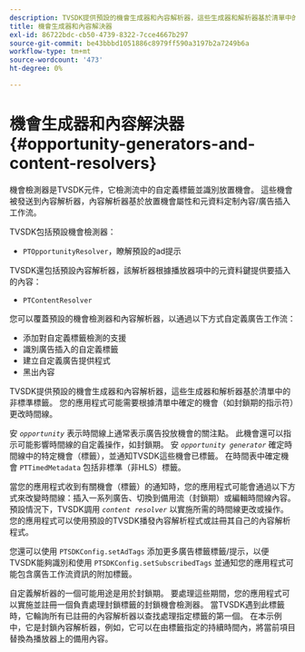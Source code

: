 ```yaml
---
description: TVSDK提供預設的機會生成器和內容解析器，這些生成器和解析器基於清單中的非標準標籤。 您的應用程式可能需要根據清單中確定的機會（如封鎖期的指示符）更改時間線。
title: 機會生成器和內容解決器
exl-id: 86722bdc-cb50-4739-8322-7cce4667b297
source-git-commit: be43bbbd1051886c8979ff590a3197b2a7249b6a
workflow-type: tm+mt
source-wordcount: '473'
ht-degree: 0%

---
```


# 機會生成器和內容解決器{#opportunity-generators-and-content-resolvers}

機會檢測器是TVSDK元件，它檢測流中的自定義標籤並識別放置機會。 這些機會被發送到內容解析器，內容解析器基於放置機會屬性和元資料定制內容/廣告插入工作流。

TVSDK包括預設機會檢測器：

* `PTOpportunityResolver`，瞭解預設的ad提示

TVSDK還包括預設內容解析器，該解析器根據播放器項中的元資料鍵提供要插入的內容：

* `PTContentResolver`

您可以覆蓋預設的機會檢測器和內容解析器，以通過以下方式自定義廣告工作流：

* 添加對自定義標籤檢測的支援
* 識別廣告插入的自定義標籤
* 建立自定義廣告提供程式
* 黑出內容

TVSDK提供預設的機會生成器和內容解析器，這些生成器和解析器基於清單中的非標準標籤。 您的應用程式可能需要根據清單中確定的機會（如封鎖期的指示符）更改時間線。

安 *`opportunity`* 表示時間線上通常表示廣告投放機會的關注點。 此機會還可以指示可能影響時間線的自定義操作，如封鎖期。 安 *`opportunity generator`* 確定時間線中的特定機會（標籤），並通知TVSDK這些機會已標籤。 在時間表中確定機會 `PTTimedMetadata` 包括非標準（非HLS）標籤。

當您的應用程式收到有關機會（標籤）的通知時，您的應用程式可能會通過以下方式來改變時間線：插入一系列廣告、切換到備用流（封鎖期）或編輯時間線內容。 預設情況下，TVSDK調用 *`content resolver`* 以實施所需的時間線更改或操作。 您的應用程式可以使用預設的TVSDK播發內容解析程式或註冊其自己的內容解析程式。

您還可以使用 `PTSDKConfig.setAdTags` 添加更多廣告標籤標籤/提示，以便TVSDK能夠識別和使用 `PTSDKConfig.setSubscribedTags` 並通知您的應用程式可能包含廣告工作流資訊的附加標籤。

自定義解析器的一個可能用途是用於封鎖期。 要處理這些期間，您的應用程式可以實施並註冊一個負責處理封鎖標籤的封鎖機會檢測器。 當TVSDK遇到此標籤時，它輪詢所有已註冊的內容解析器以查找處理指定標籤的第一個。 在本示例中，它是封鎖內容解析器，例如，它可以在由標籤指定的持續時間內，將當前項目替換為播放器上的備用內容。
